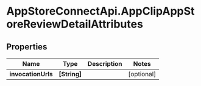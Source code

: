 # AppStoreConnectApi.AppClipAppStoreReviewDetailAttributes

## Properties

Name | Type | Description | Notes
------------ | ------------- | ------------- | -------------
**invocationUrls** | **[String]** |  | [optional] 


